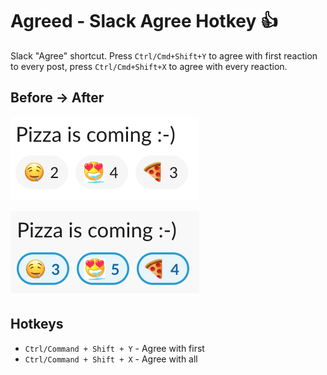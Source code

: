 # Agreed - Slack Agree Hotkey :thumbsup:

Slack "Agree" shortcut. Press `Ctrl/Cmd+Shift+Y` to agree with first reaction to every post, press `Ctrl/Cmd+Shift+X` to agree with every reaction.

Before -> After
---------------

![before](before.png)

![after](after.png)


Hotkeys
-------

* `Ctrl/Command + Shift + Y` - Agree with first
* `Ctrl/Command + Shift + X` - Agree with all
